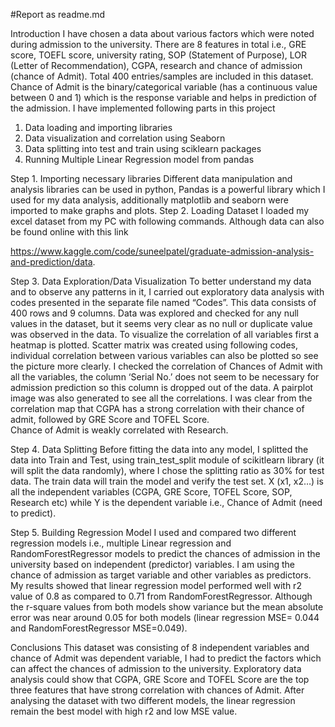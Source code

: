 #Report as readme.md

Introduction
I have chosen a data about various factors which were noted during admission 
to the university.  There are 8 features in total i.e., GRE score, TOEFL score, 
university rating, SOP (Statement of Purpose), LOR (Letter of Recommendation), 
CGPA, research and chance of admission (chance of Admit). Total 400 entries/samples 
are included in this dataset. Chance of Admit is the binary/categorical 
variable (has a continuous value between 0 and 1) which is the response variable 
and helps in prediction of the admission. I have implemented following parts in this project
1.	Data loading and importing libraries 
2.	Data visualization and correlation using Seaborn
3.	Data splitting into test and train using sciklearn packages
4.	Running Multiple Linear Regression model from pandas

Step 1.	Importing necessary libraries 
Different data manipulation and analysis libraries can be used in python, Pandas is a 
powerful library which I used for my data analysis, additionally matplotlib and seaborn 
were imported to make graphs and plots. 
Step 2.	Loading Dataset
I loaded my excel dataset from my PC with following commands. Although data can also be found 
online with this link 

https://www.kaggle.com/code/suneelpatel/graduate-admission-analysis-and-prediction/data.

Step 3.	Data Exploration/Data Visualization
To better understand my data and to observe any patterns in it, I carried out exploratory data 
analysis with codes presented in the separate file named “Codes”. This data consists of 400 rows 
and 9 columns. Data was explored and checked for any null values in the dataset, but it seems 
very clear as no null or duplicate value was observed in the data. To visualize the correlation 
of all variables first a heatmap is plotted. Scatter matrix was created using following codes, 
individual correlation between various variables can also be plotted so see the picture more clearly. 
I checked the correlation of Chances of Admit with all the variables, the column ‘Serial No.’ 
does not seem to be necessary for admission prediction so this column is dropped out of the data. 
A pairplot image was also generated to see all the correlations. I was clear from the correlation 
map that CGPA has a strong correlation with their chance of admit, followed by GRE Score and TOFEL Score.  
Chance of Admit is weakly correlated with Research. 


Step 4.	Data Splitting 
Before fitting the data into any model, I splitted the data into Train and Test, using train_test_split 
module of scikitlearn library (it will split the data randomly), where I chose the splitting ratio as 
30% for test data. The train data will train the model and verify the test set. X (x1, x2…) is all the 
independent variables (CGPA, GRE Score, TOFEL Score, SOP, Research etc) while Y is the dependent 
variable i.e., Chance of Admit (need to predict).

Step 5.	Building Regression Model
I used and compared two different regression models i.e., multiple Linear regression and RandomForestRegressor 
models to predict the chances of admission in the university based on independent (predictor) variables. 
I am using the chance of admission as target variable and other variables as predictors. My results showed 
that linear regression model performed well with r2 value of 0.8 as compared to 0.71 from RandomForestRegressor. 
Although the r-square values from both models show variance but the mean absolute error was near around 0.05 
for both models (linear regression MSE= 0.044 and RandomForestRegressor MSE=0.049).

Conclusions
This dataset was consisting of 8 independent variables and chance of Admit was dependent variable, 
I had to predict the factors which can affect the chances of admission to the university. Exploratory data analysis 
could show that CGPA, GRE Score and TOFEL Score are the top three features that have strong correlation with 
chances of Admit. After analysing the dataset with two different models, the linear regression remain the best 
model with high r2 and low MSE value.

